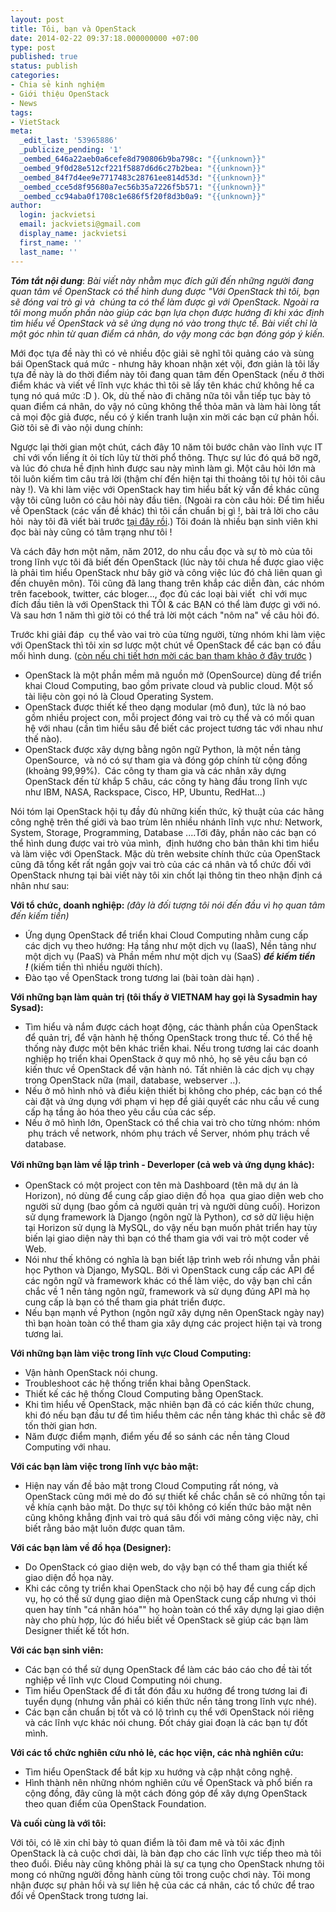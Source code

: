 ```yaml
---
layout: post
title: Tôi, bạn và OpenStack
date: 2014-02-22 09:37:18.000000000 +07:00
type: post
published: true
status: publish
categories:
- Chia sẻ kinh nghiệm
- Giới thiệu OpenStack
- News
tags:
- VietStack
meta:
  _edit_last: '53965886'
  _publicize_pending: '1'
  _oembed_646a22aeb0a6cefe8d790806b9ba798c: "{{unknown}}"
  _oembed_9f0d28e512cf221f5887d6d6c27b2bea: "{{unknown}}"
  _oembed_84f7d4ee9e7717483c28761ee814d53d: "{{unknown}}"
  _oembed_cce5d8f95680a7ec56b35a7226f5b571: "{{unknown}}"
  _oembed_cc94aba0f1708c1e686f5f20f8d3b0a9: "{{unknown}}"
author:
  login: jackvietsi
  email: jackvietsi@gmail.com
  display_name: jackvietsi
  first_name: ''
  last_name: ''
---
```

<p><em><strong>Tóm tắt nội dung</strong></em>: <em>Bài viết này nhằm mục đích gửi đến những người đang quan tâm về OpenStack có thể hình dung được "Với OpenStack thì tôi, bạn sẽ đóng vai trò gì và  chúng ta có thể làm được gì với OpenStack. Ngoài ra tôi mong muốn phần nào giúp các bạn lựa chọn được hướng đi khi xác định tìm hiểu về OpenStack và sẽ ứng dụng nó vào trong thực tế. Bài viết chỉ là một góc nhìn từ quan điểm cá nhân, do vậy mong các bạn đóng góp ý kiến.</em></p>
<p>Mới đọc tựa đề này thì có vẻ nhiều độc giải sẽ nghĩ tôi quảng cáo và sùng bái OpenStack quá mức - nhưng hãy khoan nhận xét vội, đơn giản là tôi lấy tựa đề này là do thời điểm này tôi đang quan tâm đến OpenStack (nếu ở thời điểm khác và viết về lĩnh vực khác thì tôi sẽ lấy tên khác chứ không hề ca tụng nó quá mức :D ). Ok, dù thế nào đi chăng nữa tôi vẫn tiếp tục bày tỏ quan điểm cá nhân, do vậy nó cũng không thể thỏa mãn và làm hài lòng tất cả mọi độc giả được, nếu có ý kiến tranh luận xin mời các bạn cứ phản hồi. Giờ tôi sẽ đi vào nội dung chính:<!--more--></p>
<p>Ngược lại thời gian một chút, cách đây 10 năm tôi bước chân vào lĩnh vực IT  chỉ với vốn liếng ít ỏi tích lũy từ thời phổ thông. Thực sự lúc đó quá bỡ ngỡ, và lúc đó chưa hề định hình được sau này mình làm gì. Một câu hỏi lớn mà tôi luôn kiếm tìm câu trả lời (thậm chí đến hiện tại thi thoảng tôi tự hỏi tôi câu này !). Và khi làm việc với OpenStack hay tìm hiểu bất kỳ vấn đề khác cũng vậy tôi cũng luôn có câu hỏi này đầu tiên. (Ngoài ra còn câu hỏi: Để tìm hiểu về OpenStack (các vấn đề khác) thì tôi cần chuẩn bị gì !, bài trả lời cho câu hỏi  này tôi đã viết bài trước <a href="http://vietstack.wordpress.com/2014/02/15/openstack-la-gi-va-de-lam-gi/">tại đây rồi</a>.) Tôi đoán là nhiều bạn sinh viên khi đọc bài này cũng có tâm trạng như tôi !</p>
<p>Và cách đây hơn một năm, năm 2012, do nhu cầu đọc và sự tò mò của tôi trong lĩnh vực tôi đã biết đến OpenStack (lúc này tôi chưa hề được giao việc là phải tìm hiểu OpenStack như bây giờ và công việc lúc đó chả liên quan gì đến chuyên môn). Tôi cũng đã lang thang trên khắp các diễn đàn, các nhóm trên facebook, twitter, các bloger..., đọc đủ các loại bài viết  chỉ với mục đích đầu tiên là với OpenStack thì TÔI &amp; các BẠN có thể làm được gì với nó. Và sau hơn 1 năm thì giờ tôi có thể trả lời một cách "nôm na" về câu hỏi đó.</p>
<p>Trước khi giải đáp  cụ thể vào vai trò của từng người, từng nhóm khi làm việc với OpenStack thì tôi xin sơ lược một chút về OpenStack để các bạn có đầu mối hình dung. (<a href="http://vietstack.wordpress.com/2014/02/15/openstack-la-gi-va-de-lam-gi/">còn nếu chi tiết hơn mời các bạn tham khảo ở đây trước</a> )</p>
<ul>
<li>OpenStack là một phần mềm mã nguồn mở (OpenSource) dùng để triển khai Cloud Computing, bao gồm private cloud và public cloud. Một số tài liệu còn gọi nó là Cloud Operating System.</li>
<li>OpenStack được thiết kế theo dạng modular (mô đun), tức là nó bao gồm nhiều project con, mỗi project đóng vai trò cụ thể và có mối quan hệ với nhau (cần tìm hiểu sâu để biết các project tương tác với nhau như thế nào).</li>
<li>OpenStack được xây dựng bằng ngôn ngữ Python, là một nền tảng OpenSource,  và nó có sự tham gia và đóng góp chính từ cộng đồng (khoảng 99,99%).  Các công ty tham gia và các nhân xây dựng OpenStack đến từ khắp 5 châu, các công ty hàng đầu trong lĩnh vực như IBM, NASA, Rackspace, Cisco, HP, Ubuntu, RedHat...)</li>
</ul>
<p>Nói tóm lại OpenStack hội tụ đầy đủ những kiến thức, kỹ thuật của các hãng công nghệ trên thế giới và bao trùm lên nhiều nhánh lĩnh vực như: Network, System, Storage, Programming, Database ....Tới đây, phần nào các bạn có thể hình dung được vai trò vủa mình,  định hướng cho bản thân khi tìm hiểu và làm việc với OpenStack. Mặc dù trên website chính thức của OpenStack cũng đã tổng kết rất ngắn gojv vai trò của các cá nhân và tổ chức đối với OpenStack nhưng tại bài viết này tôi xin chốt lại thông tin theo nhận định cá nhân như sau:</p>
<p><strong>Với tổ chức, doanh nghiệp: </strong><em>(đây là đối tượng tôi nói đến đầu vì họ quan tâm đến kiếm tiền)</em></p>
<ul>
<li>Ứng dụng OpenStack để triển khai Cloud Computing nhằm cung cấp các dịch vụ theo hướng: Hạ tầng như một dịch vụ (IaaS), Nền tảng như một dịch vụ (PaaS) và Phần mềm như một dịch vụ (SaaS) <strong><em>để kiếm tiền !</em> </strong>(kiếm tiền thì nhiều người thích).</li>
<li>Đào tạo về OpenStack trong tương lai (bài toàn dài hạn) .</li>
</ul>
<p><strong>Với những bạn làm quản trị (tôi thấy ở VIETNAM hay gọi là Sysadmin hay Sysad):</strong></p>
<ul>
<li>Tìm hiểu và nắm được cách hoạt động, các thành phần của OpenStack để quản trị, để vận hành hệ thống OpenStack trong thưc tế. Có thể hệ thống này được một bên khác triển khai. Nếu trong tương lai các doanh nghiệp họ triển khai OpenStack ở quy mô nhỏ, họ sẽ yêu cầu bạn có kiến thưc về OpenStack để vận hành nó. Tất nhiên là các dịch vụ chạy trong OpenStack nữa (mail, database, webserver ..).</li>
<li>Nếu ở mô hình nhỏ và điều kiện thiết bị không cho phép, các bạn có thể cài đặt và ứng dụng với phạm vi hẹp để giải quyết các nhu cầu về cung cấp hạ tầng ảo hóa theo yêu cầu của các sếp.</li>
<li>Nếu ở mô hình lớn, OpenStack có thể chia vai trò cho từng nhóm: nhóm  phụ trách về network, nhóm phụ trách về Server, nhóm phụ trách về database.</li>
</ul>
<p><strong style="line-height:1.5em;">Với những bạn làm về lập trình - Deverloper (cả web và ứng dụng khác):</strong></p>
<ul>
<li>OpenStack có một project con tên mà Dashboard (tên mã dự án là Horizon), nó dùng để cung cấp giao diện đồ họa  qua giao diện web cho người sử dụng (bao gồm cả người quản trị và người dùng cuối). Horizon sử dụng framework là Django (ngôn ngữ là Python), cơ sở dữ liệu hiện tại Horizon sử dụng là MySQL, do vậy nếu bạn muốn phảt triển hay tùy biến lại giao diện này thì bạn có thể tham gia với vai trò một coder về Web.</li>
<li>Nói như thế không có nghĩa là bạn biết lập trình web rồi nhưng vẫn phải học Python và Django, MySQL. Bởi vì OpenStack cung cấp các API để các ngôn ngữ và framework khác có thể làm việc, do vậy bạn chỉ cần chắc về 1 nền tảng ngôn ngữ, framework và sử dụng đúng API mà họ cung cấp là bạn có thể tham gia phát triển được.</li>
<li>Nếu bạn mạnh về Python (ngôn ngữ xây dựng nên OpenStack ngày nay) thì bạn hoàn toàn có thể tham gia xây dựng các project hiện tại và trong tương lai.</li>
</ul>
<p><strong>Với những bạn làm việc trong lĩnh vực Cloud Computing: </strong></p>
<ul>
<li>Vận hành OpenStack nói chung.</li>
<li>Troubleshoot các hệ thống triển khai bằng OpenStack.</li>
<li>Thiết kế các hệ thống Cloud Computing bằng OpenStack.</li>
<li>Khi tìm hiểu về OpenStack, mặc nhiên bạn đã có các kiến thức chung, khi đó nếu bạn đầu tư để tìm hiểu thêm các nền tảng khác thì chắc sẽ đỡ tốn thời gian hơn.</li>
<li>Năm được điểm mạnh, điểm yếu để so sánh các nền tảng Cloud Computing với nhau.</li>
</ul>
<p><strong>Với các bạn làm việc trong lĩnh vực bảo mật:</strong></p>
<ul>
<li>Hiện nay vấn đề bảo mật trong Cloud Computing rất nóng, và OpenStack cũng mới mẻ do đó sự thiết kế chắc chắn sẽ có những tồn tại về khía cạnh bảo mật. Do thực sự tôi không có kiến thức bảo mật nên cũng không khẳng định vai trò quá sâu đối với mảng công việc này, chỉ biết rằng bảo mật luôn được quan tâm.</li>
</ul>
<p><strong>Với các bạn làm về đồ họa (Designer):</strong></p>
<ul>
<li>Do OpenStack có giao diện web, do vậy bạn có thể tham gia thiết kế giao diện đồ họa này.</li>
<li>Khi các công ty triển khai OpenStack cho nội bộ hay để cung cấp dịch vụ, họ có thể sử dụng giao diện mà OpenStack cung cấp nhưng vì thói quen hay tính "cá nhân hóa"" họ hoàn toàn có thể xây dựng lại giao diện này cho phù hợp, lúc đó hiểu biết về OpenStack sẽ giúp các bạn làm Designer thiết kế tốt hơn.</li>
</ul>
<p><strong>Với các bạn sinh viên:</strong></p>
<ul>
<li>Các bạn có thể sử dụng OpenStack để làm các báo cáo cho đề tài tốt nghiệp về lĩnh vực Cloud Computing nói chung.</li>
<li>Tìm hiểu OpenStack để đi tắt đón đầu xu hướng để trong tương lai đi tuyển dụng (nhưng vẫn phải có kiến thức nền tảng trong lĩnh vực nhé).</li>
<li>Các bạn cần chuẩn bị tốt và có lộ trình cụ thể với OpenStack nói riêng và các lĩnh vực khác nói chung. Đốt cháy giai đoạn là các bạn tự đốt mình.</li>
</ul>
<p><strong>Với các tổ chức nghiên cứu nhỏ lẻ, các học viện, các nhà nghiên cứu:</strong></p>
<ul>
<li>Tìm hiểu OpenStack để bắt kịp xu hướng và cập nhật công nghệ.</li>
<li>Hình thành nên những nhóm nghiên cứu về OpenStack và phổ biến ra cộng đồng, đây cũng là một cách đóng góp để xây dựng OpenStack theo quan điểm của OpenStack Foundation.</li>
</ul>
<p><strong>Và cuối cùng là với tôi:</strong></p>
<p>Với tôi, có lẽ xin chỉ bày tỏ quan điểm là tôi đam mê và tôi xác định OpenStack là cả cuộc chơi dài, là bàn đạp cho các lĩnh vực tiếp theo mà tôi theo đuổi. Điều này cũng không phải là sự ca tụng cho OpenStack nhưng tôi mong có những người đồng hành cùng tôi trong cuộc chơi này. Tôi mong nhận được sự phản hồi và sự liên hệ của các cá nhân, các tổ chức để trao đổi về OpenStack trong tương lai.</p>
